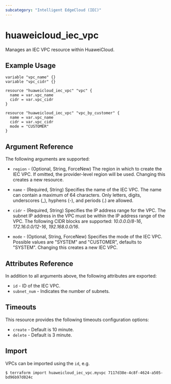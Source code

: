 ```yaml
---
subcategory: "Intelligent EdgeCloud (IEC)"
---
```


# huaweicloud_iec_vpc

Manages an IEC VPC resource within HuaweiCloud.

## Example Usage

```hcl
variable "vpc_name" {}
variable "vpc_cidr" {}

resource "huaweicloud_iec_vpc" "vpc" {
  name = var.vpc_name
  cidr = var.vpc_cidr
}

resource "huaweicloud_iec_vpc" "vpc_by_customer" {
  name = var.vpc_name
  cidr = var.vpc_cidr
  mode = "CUSTOMER"
}
```

## Argument Reference

The following arguments are supported:

* `region` - (Optional, String, ForceNew) The region in which to create the IEC VPC. If omitted, the provider-level
  region will be used. Changing this creates a new resource.

* `name` - (Required, String) Specifies the name of the IEC VPC. The name can contain a maximum of 64 characters. Only
  letters, digits, underscores (_), hyphens (-), and periods (.) are allowed.

* `cidr` - (Required, String) Specifies the IP address range for the VPC. The subnet IP address in the VPC must be
  within the IP address range of the VPC. The following CIDR blocks are supported:
  *10.0.0.0/8-16*, *172.16.0.0/12-16*, *192.168.0.0/16*.

* `mode` - (Optional, String, ForceNew) Specifies the mode of the IEC VPC. Possible values are "SYSTEM" and "CUSTOMER",
  defaults to "SYSTEM". Changing this creates a new IEC VPC.

## Attributes Reference

In addition to all arguments above, the following attributes are exported:

* `id` - ID of the IEC VPC.
* `subnet_num` - Indicates the number of subnets.

## Timeouts

This resource provides the following timeouts configuration options:

* `create` - Default is 10 minute.
* `delete` - Default is 3 minute.

## Import

VPCs can be imported using the `id`, e.g.

```
$ terraform import huaweicloud_iec_vpc.myvpc 7117d38e-4c8f-4624-a505-bd96b97d024c
```
